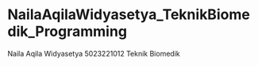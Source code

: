 # NailaAqilaWidyasetya_TeknikBiomedik_Programming
Naila Aqila Widyasetya 5023221012 Teknik Biomedik
